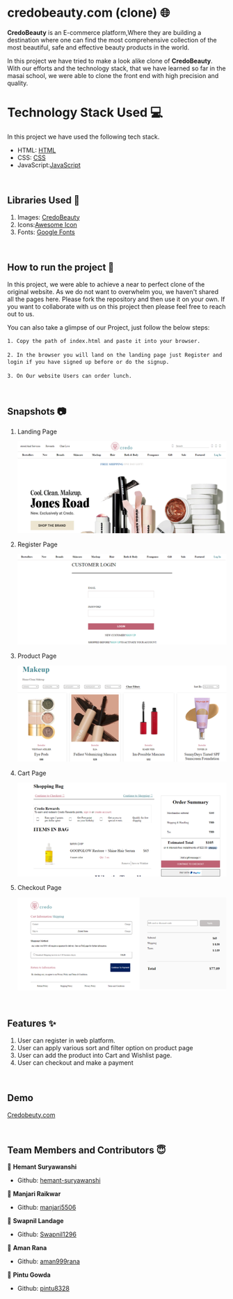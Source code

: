 # credobeauty.com (clone) 🌐

**CredoBeauty** is an E-commerce platform,Where they are building a destination where one can find the most comprehensive collection of the most beautiful, safe and effective beauty products in the world.

In this project we have tried to make a look alike clone of **CredoBeauty**. With our efforts and the technology stack, that we have learned so far in the masai school, we were able to clone the front end with high precision and quality.

# Technology Stack Used 💻

In this project we have used the following tech stack.

- HTML: [HTML](https://developer.mozilla.org/en-US/docs/Web/HTML)
- CSS: [CSS](https://developer.mozilla.org/en-US/docs/Web/CSS)
- JavaScript:[JavaScript](https://developer.mozilla.org/en-US/docs/Web/JavaScript)

<br>

## Libraries Used 🌟

1. Images: [CredoBeauty](https://credobeauty.com/)
2. Icons:[Awesome Icon](https://www.w3schools.com/icons/fontawesome5_intro.asp)
3. Fonts: [Google Fonts](https://fonts.google.com/)

<br>

## How to run the project 📑

In this project, we were able to achieve a near to perfect clone of the original website. As we do not want to overwhelm you, we haven't shared all the pages here. Please fork the repository and then use it on your own. If you want to collaborate with us on this project then please feel free to reach out to us.

You can also take a glimpse of our Project, just follow the below steps:

    1. Copy the path of index.html and paste it into your browser.

    2. In the browser you will land on the landing page just Register and login if you have signed up before or do the signup.

    3. On Our website Users can order lunch.

<br>

## Snapshots 📷

1. Landing Page

   ![FoodXprs](photoimages/homepage.png)

2. Register Page

   ![FoodXprs](photoimages/loinpage.png)

3. Product Page

   ![FoodXprs](photoimages/productpage.png)

4. Cart Page

   ![FoodXprs](photoimages/cartpage.png)

5. Checkout Page

   ![FoodXprs](photoimages/paymentpage.png)

<br>

## Features ✨

1. User can register in web platform.
2. User can apply various sort and filter option on product page
3. User can add the product into Cart and Wishlist page.
4. User can checkout and make a payment

<br>

## Demo

[Credobeuty.com](https://luxury-otter-de9ba2.netlify.app/)

<br>

## Team Members and Contributors 😇

👤 **Hemant Suryawanshi**

- Github: [hemant-suryawanshi](https://github.com/hemant-suryawanshi)

👤 **Manjari Raikwar**

- Github: [manjari5506](https://github.com/manjari5506)

👤 **Swapnil Landage**

- Github: [Swapnil1296](https://github.com/Swapnil1296)

👤 **Aman Rana**

- Github: [aman999rana](https://github.com/aman999rana)

👤 **Pintu Gowda**

- Github: [pintu8328](https://github.com/pintu8328)
